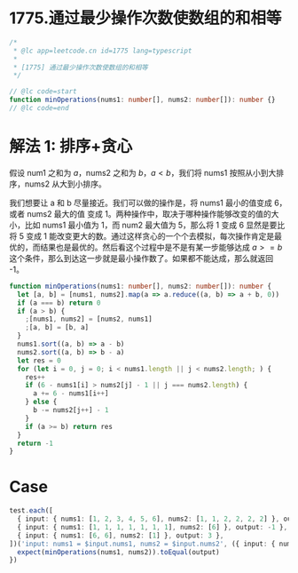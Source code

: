 # 1775.通过最少操作次数使数组的和相等

```ts
/*
 * @lc app=leetcode.cn id=1775 lang=typescript
 *
 * [1775] 通过最少操作次数使数组的和相等
 */

// @lc code=start
function minOperations(nums1: number[], nums2: number[]): number {}
// @lc code=end
```

# 解法 1: 排序+贪心

假设 num1 之和为 $a$，nums2 之和为 $b$，$a<b$，我们将 nums1 按照从小到大排序，nums2 从大到小排序。

我们想要让 a 和 b 尽量接近。我们可以做的操作是，将 nums1 最小的值变成 6，或者 nums2 最大的值 变成 1。两种操作中，取决于哪种操作能够改变的值的大小，比如 nums1 最小值为 1，而 num2 最大值为 5，那么将 1 变成 6 显然是要比 将 5 变成 1 能改变更大的数。通过这样贪心的一个个去模拟，每次操作肯定是最优的，而结果也是最优的。然后看这个过程中是不是有某一步能够达成 $a>=b$ 这个条件，那么到达这一步就是最小操作数了。如果都不能达成，那么就返回 -1。

```ts
function minOperations(nums1: number[], nums2: number[]): number {
  let [a, b] = [nums1, nums2].map(a => a.reduce((a, b) => a + b, 0))
  if (a === b) return 0
  if (a > b) {
    ;[nums1, nums2] = [nums2, nums1]
    ;[a, b] = [b, a]
  }
  nums1.sort((a, b) => a - b)
  nums2.sort((a, b) => b - a)
  let res = 0
  for (let i = 0, j = 0; i < nums1.length || j < nums2.length; ) {
    res++
    if (6 - nums1[i] > nums2[j] - 1 || j === nums2.length) {
      a += 6 - nums1[i++]
    } else {
      b -= nums2[j++] - 1
    }
    if (a >= b) return res
  }
  return -1
}
```

# Case

```ts
test.each([
  { input: { nums1: [1, 2, 3, 4, 5, 6], nums2: [1, 1, 2, 2, 2, 2] }, output: 3 },
  { input: { nums1: [1, 1, 1, 1, 1, 1, 1], nums2: [6] }, output: -1 },
  { input: { nums1: [6, 6], nums2: [1] }, output: 3 },
])('input: nums1 = $input.nums1, nums2 = $input.nums2', ({ input: { nums1, nums2 }, output }) => {
  expect(minOperations(nums1, nums2)).toEqual(output)
})
```
